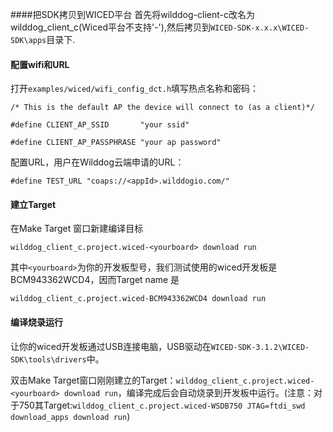 ####把SDK拷贝到WICED平台
首先将wilddog\-client\-c改名为wilddog\_client\_c(Wiced平台不支持'-'),然后拷贝到`WICED-SDK-x.x.x\WICED-SDK\apps`目录下.

#### 配置wifi和URL

打开`examples/wiced/wifi_config_dct.h`填写热点名称和密码：

	/* This is the default AP the device will connect to (as a client)*/

	#define CLIENT_AP_SSID       "your ssid"

	#define CLIENT_AP_PASSPHRASE "your ap password"


配置URL，用户在Wilddog云端申请的URL：

	#define TEST_URL "coaps://<appId>.wilddogio.com/"

#### 建立Target

在Make Target 窗口新建编译目标

`wilddog_client_c.project.wiced-<yourboard> download run`

其中`<yourboard>`为你的开发板型号，我们测试使用的wiced开发板是BCM943362WCD4，因而Target name 是 

`wilddog_client_c.project.wiced-BCM943362WCD4 download run`

#### 编译烧录运行

让你的wiced开发板通过USB连接电脑，USB驱动在`WICED-SDK-3.1.2\WICED-SDK\tools\drivers`中。

双击Make Target窗口刚刚建立的Target：`wilddog_client_c.project.wiced-<yourboard> download run`，编译完成后会自动烧录到开发板中运行。(注意：对于750其Target:`wilddog_client_c.project.wiced-WSDB750 JTAG=ftdi_swd download_apps download run`)
